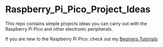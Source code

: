 # Raspberry_Pi_Pico_Project_Ideas

This repo contains simple projects ideas you can carry out with the Raspberry Pi Pico and other electronic peripherals.

If you are new to the Raspberry Pi Pico: check out my [Beginers Tutorials](https://judeok.wixsite.com/placidlearn/raspberry-pi-pico)